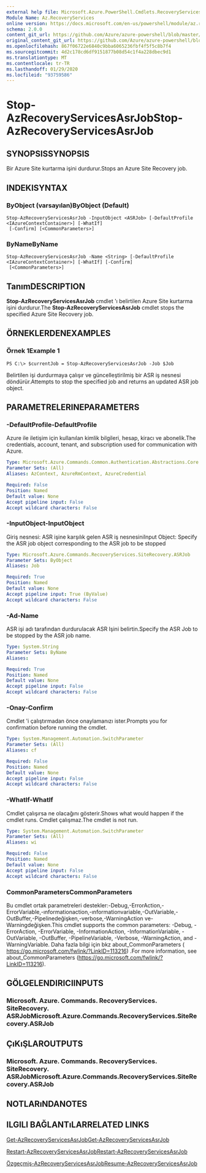 ```yaml
---
external help file: Microsoft.Azure.PowerShell.Cmdlets.RecoveryServices.SiteRecovery.dll-Help.xml
Module Name: Az.RecoveryServices
online version: https://docs.microsoft.com/en-us/powershell/module/az.recoveryservices/stop-azrecoveryservicesasrjob
schema: 2.0.0
content_git_url: https://github.com/Azure/azure-powershell/blob/master/src/RecoveryServices/RecoveryServices/help/Stop-AzRecoveryServicesAsrJob.md
original_content_git_url: https://github.com/Azure/azure-powershell/blob/master/src/RecoveryServices/RecoveryServices/help/Stop-AzRecoveryServicesAsrJob.md
ms.openlocfilehash: 867f06722e6840c9bba6065236fbf4f5f5c8b7f4
ms.sourcegitcommit: 4d2c178cd6df9151877b08d54c1f4a228dbec9d1
ms.translationtype: MT
ms.contentlocale: tr-TR
ms.lasthandoff: 01/29/2020
ms.locfileid: "93759586"
---
```

# <span data-ttu-id="57bc7-101">Stop-AzRecoveryServicesAsrJob</span><span class="sxs-lookup"><span data-stu-id="57bc7-101">Stop-AzRecoveryServicesAsrJob</span></span>

## <span data-ttu-id="57bc7-102">SYNOPSIS</span><span class="sxs-lookup"><span data-stu-id="57bc7-102">SYNOPSIS</span></span>
<span data-ttu-id="57bc7-103">Bir Azure Site kurtarma işini durdurur.</span><span class="sxs-lookup"><span data-stu-id="57bc7-103">Stops an Azure Site Recovery job.</span></span>

## <span data-ttu-id="57bc7-104">INDEKI</span><span class="sxs-lookup"><span data-stu-id="57bc7-104">SYNTAX</span></span>

### <span data-ttu-id="57bc7-105">ByObject (varsayılan)</span><span class="sxs-lookup"><span data-stu-id="57bc7-105">ByObject (Default)</span></span>
```
Stop-AzRecoveryServicesAsrJob -InputObject <ASRJob> [-DefaultProfile <IAzureContextContainer>] [-WhatIf]
 [-Confirm] [<CommonParameters>]
```

### <span data-ttu-id="57bc7-106">ByName</span><span class="sxs-lookup"><span data-stu-id="57bc7-106">ByName</span></span>
```
Stop-AzRecoveryServicesAsrJob -Name <String> [-DefaultProfile <IAzureContextContainer>] [-WhatIf] [-Confirm]
 [<CommonParameters>]
```

## <span data-ttu-id="57bc7-107">Tanım</span><span class="sxs-lookup"><span data-stu-id="57bc7-107">DESCRIPTION</span></span>
<span data-ttu-id="57bc7-108">**Stop-AzRecoveryServicesAsrJob** cmdlet 'ı belirtilen Azure Site kurtarma işini durdurur.</span><span class="sxs-lookup"><span data-stu-id="57bc7-108">The **Stop-AzRecoveryServicesAsrJob** cmdlet stops the specified Azure Site Recovery job.</span></span>

## <span data-ttu-id="57bc7-109">ÖRNEKLERDEN</span><span class="sxs-lookup"><span data-stu-id="57bc7-109">EXAMPLES</span></span>

### <span data-ttu-id="57bc7-110">Örnek 1</span><span class="sxs-lookup"><span data-stu-id="57bc7-110">Example 1</span></span>
```
PS C:\> $currentJob = Stop-AzRecoveryServicesAsrJob -Job $Job
```

<span data-ttu-id="57bc7-111">Belirtilen işi durdurmaya çalışır ve güncelleştirilmiş bir ASR iş nesnesi döndürür.</span><span class="sxs-lookup"><span data-stu-id="57bc7-111">Attempts to stop the specified job and returns an updated ASR job object.</span></span>

## <span data-ttu-id="57bc7-112">PARAMETRELERINE</span><span class="sxs-lookup"><span data-stu-id="57bc7-112">PARAMETERS</span></span>

### <span data-ttu-id="57bc7-113">-DefaultProfile</span><span class="sxs-lookup"><span data-stu-id="57bc7-113">-DefaultProfile</span></span>
<span data-ttu-id="57bc7-114">Azure ile iletişim için kullanılan kimlik bilgileri, hesap, kiracı ve abonelik.</span><span class="sxs-lookup"><span data-stu-id="57bc7-114">The credentials, account, tenant, and subscription used for communication with Azure.</span></span>


```yaml
Type: Microsoft.Azure.Commands.Common.Authentication.Abstractions.Core.IAzureContextContainer
Parameter Sets: (All)
Aliases: AzContext, AzureRmContext, AzureCredential

Required: False
Position: Named
Default value: None
Accept pipeline input: False
Accept wildcard characters: False
```

### <span data-ttu-id="57bc7-115">-InputObject</span><span class="sxs-lookup"><span data-stu-id="57bc7-115">-InputObject</span></span>
<span data-ttu-id="57bc7-116">Giriş nesnesi: ASR işine karşılık gelen ASR iş nesnesini</span><span class="sxs-lookup"><span data-stu-id="57bc7-116">Input Object: Specify the ASR job object corresponding to the ASR job to be stopped</span></span>

```yaml
Type: Microsoft.Azure.Commands.RecoveryServices.SiteRecovery.ASRJob
Parameter Sets: ByObject
Aliases: Job

Required: True
Position: Named
Default value: None
Accept pipeline input: True (ByValue)
Accept wildcard characters: False
```

### <span data-ttu-id="57bc7-117">-Ad</span><span class="sxs-lookup"><span data-stu-id="57bc7-117">-Name</span></span>
<span data-ttu-id="57bc7-118">ASR işi adı tarafından durdurulacak ASR Işini belirtin.</span><span class="sxs-lookup"><span data-stu-id="57bc7-118">Specify the ASR Job to be stopped by the ASR job name.</span></span>

```yaml
Type: System.String
Parameter Sets: ByName
Aliases:

Required: True
Position: Named
Default value: None
Accept pipeline input: False
Accept wildcard characters: False
```

### <span data-ttu-id="57bc7-119">-Onay</span><span class="sxs-lookup"><span data-stu-id="57bc7-119">-Confirm</span></span>
<span data-ttu-id="57bc7-120">Cmdlet 'i çalıştırmadan önce onaylamanızı ister.</span><span class="sxs-lookup"><span data-stu-id="57bc7-120">Prompts you for confirmation before running the cmdlet.</span></span>

```yaml
Type: System.Management.Automation.SwitchParameter
Parameter Sets: (All)
Aliases: cf

Required: False
Position: Named
Default value: None
Accept pipeline input: False
Accept wildcard characters: False
```

### <span data-ttu-id="57bc7-121">-WhatIf</span><span class="sxs-lookup"><span data-stu-id="57bc7-121">-WhatIf</span></span>
<span data-ttu-id="57bc7-122">Cmdlet çalışırsa ne olacağını gösterir.</span><span class="sxs-lookup"><span data-stu-id="57bc7-122">Shows what would happen if the cmdlet runs.</span></span> <span data-ttu-id="57bc7-123">Cmdlet çalışmaz.</span><span class="sxs-lookup"><span data-stu-id="57bc7-123">The cmdlet is not run.</span></span>

```yaml
Type: System.Management.Automation.SwitchParameter
Parameter Sets: (All)
Aliases: wi

Required: False
Position: Named
Default value: None
Accept pipeline input: False
Accept wildcard characters: False
```

### <span data-ttu-id="57bc7-124">CommonParameters</span><span class="sxs-lookup"><span data-stu-id="57bc7-124">CommonParameters</span></span>
<span data-ttu-id="57bc7-125">Bu cmdlet ortak parametreleri destekler:-Debug,-ErrorAction,-ErrorVariable,-ınformationaction,-ınformationvariable,-OutVariable,-OutBuffer,-Pipelinedeğişken,-verbose,-WarningAction ve-Warningdeğişken.</span><span class="sxs-lookup"><span data-stu-id="57bc7-125">This cmdlet supports the common parameters: -Debug, -ErrorAction, -ErrorVariable, -InformationAction, -InformationVariable, -OutVariable, -OutBuffer, -PipelineVariable, -Verbose, -WarningAction, and -WarningVariable.</span></span> <span data-ttu-id="57bc7-126">Daha fazla bilgi için bkz about_CommonParameters ( https://go.microsoft.com/fwlink/?LinkID=113216) .</span><span class="sxs-lookup"><span data-stu-id="57bc7-126">For more information, see about_CommonParameters (https://go.microsoft.com/fwlink/?LinkID=113216).</span></span>

## <span data-ttu-id="57bc7-127">GÖLGELENDIRICI</span><span class="sxs-lookup"><span data-stu-id="57bc7-127">INPUTS</span></span>

### <span data-ttu-id="57bc7-128">Microsoft. Azure. Commands. RecoveryServices. SiteRecovery. ASRJob</span><span class="sxs-lookup"><span data-stu-id="57bc7-128">Microsoft.Azure.Commands.RecoveryServices.SiteRecovery.ASRJob</span></span>

## <span data-ttu-id="57bc7-129">ÇıKıŞLAR</span><span class="sxs-lookup"><span data-stu-id="57bc7-129">OUTPUTS</span></span>

### <span data-ttu-id="57bc7-130">Microsoft. Azure. Commands. RecoveryServices. SiteRecovery. ASRJob</span><span class="sxs-lookup"><span data-stu-id="57bc7-130">Microsoft.Azure.Commands.RecoveryServices.SiteRecovery.ASRJob</span></span>

## <span data-ttu-id="57bc7-131">NOTLARıNDA</span><span class="sxs-lookup"><span data-stu-id="57bc7-131">NOTES</span></span>

## <span data-ttu-id="57bc7-132">ILGILI BAĞLANTıLAR</span><span class="sxs-lookup"><span data-stu-id="57bc7-132">RELATED LINKS</span></span>

[<span data-ttu-id="57bc7-133">Get-AzRecoveryServicesAsrJob</span><span class="sxs-lookup"><span data-stu-id="57bc7-133">Get-AzRecoveryServicesAsrJob</span></span>](./Get-AzRecoveryServicesAsrJob.md)

[<span data-ttu-id="57bc7-134">Restart-AzRecoveryServicesAsrJob</span><span class="sxs-lookup"><span data-stu-id="57bc7-134">Restart-AzRecoveryServicesAsrJob</span></span>](./Restart-AzRecoveryServicesAsrJob.md)

[<span data-ttu-id="57bc7-135">Özgeçmiş-AzRecoveryServicesAsrJob</span><span class="sxs-lookup"><span data-stu-id="57bc7-135">Resume-AzRecoveryServicesAsrJob</span></span>](./Resume-AzRecoveryServicesAsrJob.md)
